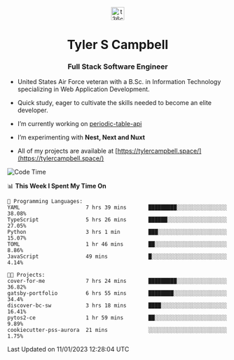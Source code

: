 <p align="center">
<a href="https://www.linkedin.com/in/t36campbell" target="blank"><img align="center" src="https://ik.imagekit.io/t36campbell/Portfolio/linkedin.png.original_m8bbGgPh6.png" alt="t36campbell" height="30" width="30" /></a>
</p>
<h1 align="center">Tyler S Campbell</h1>
<h3 align="center">Full Stack Software Engineer</h3>

* United States Air Force veteran with a B.Sc. in Information Technology specializing in Web Application Development. 

* Quick study, eager to cultivate the skills needed to become an elite developer.

* I’m currently working on [periodic-table-api](https://github.com/t36campbell/periodic-table-api)

* I’m experimenting with **Nest, Next and Nuxt**

* All of my projects are available at [https://tylercampbell.space/](https://tylercampbell.space/)

<!--START_SECTION:waka-->
![Code Time](http://img.shields.io/badge/Code%20Time-2%2C091%20hrs%2059%20mins-blue)

📊 **This Week I Spent My Time On** 

```text
💬 Programming Languages: 
YAML                     7 hrs 39 mins       █████████░░░░░░░░░░░░░░░░   38.08% 
TypeScript               5 hrs 26 mins       ██████░░░░░░░░░░░░░░░░░░░   27.05% 
Python                   3 hrs 1 min         ███░░░░░░░░░░░░░░░░░░░░░░   15.07% 
TOML                     1 hr 46 mins        ██░░░░░░░░░░░░░░░░░░░░░░░   8.86% 
JavaScript               49 mins             █░░░░░░░░░░░░░░░░░░░░░░░░   4.14%

🐱‍💻 Projects: 
cover-for-me             7 hrs 24 mins       █████████░░░░░░░░░░░░░░░░   36.82% 
gatsby-portfolio         6 hrs 55 mins       ████████░░░░░░░░░░░░░░░░░   34.4% 
discover-bc-sw           3 hrs 18 mins       ████░░░░░░░░░░░░░░░░░░░░░   16.41% 
pytos2-ce                1 hr 59 mins        ██░░░░░░░░░░░░░░░░░░░░░░░   9.89% 
cookiecutter-pss-aurora  21 mins             ░░░░░░░░░░░░░░░░░░░░░░░░░   1.75%

```


 Last Updated on 11/01/2023 12:28:04 UTC
<!--END_SECTION:waka-->
